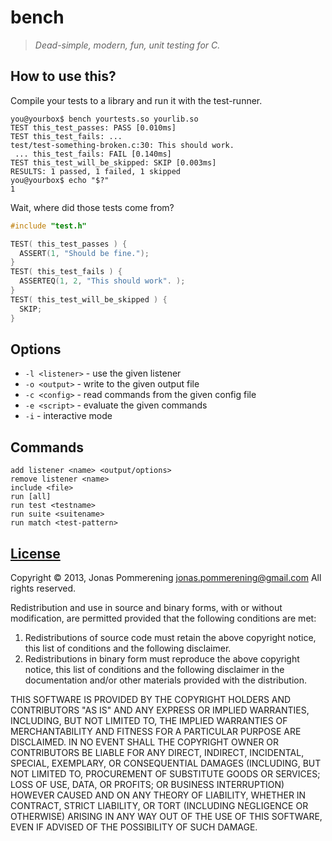 # bench

> *Dead-simple, modern, fun, unit testing for C.*

## How to use this?

Compile your tests to a library and run it with the test-runner.

```console
you@yourbox$ bench yourtests.so yourlib.so
TEST this_test_passes: PASS [0.010ms]
TEST this_test_fails: ...
test/test-something-broken.c:30: This should work.
 ... this_test_fails: FAIL [0.140ms]
TEST this_test_will_be_skipped: SKIP [0.003ms]
RESULTS: 1 passed, 1 failed, 1 skipped
you@yourbox$ echo "$?"
1
```

Wait, where did those tests come from?

```C
#include "test.h"

TEST( this_test_passes ) {
  ASSERT(1, "Should be fine.");
}
TEST( this_test_fails ) {
  ASSERTEQ(1, 2, "This should work". );
}
TEST( this_test_will_be_skipped ) {
  SKIP;
}
```

## Options

* `-l <listener>` - use the given listener
* `-o <output>` - write to the given output file
* `-c <config>` - read commands from the given config file
* `-e <script>` - evaluate the given commands
* `-i` - interactive mode

## Commands

```
add listener <name> <output/options>
remove listener <name>
include <file>
run [all]
run test <testname>
run suite <suitename>
run match <test-pattern>
```

## [License](LICENSE-BSD)

Copyright &copy; 2013, Jonas Pommerening <jonas.pommerening@gmail.com>
All rights reserved.

Redistribution and use in source and binary forms, with or without
modification, are permitted provided that the following conditions are met: 

1.  Redistributions of source code must retain the above copyright notice, this
    list of conditions and the following disclaimer. 
2.  Redistributions in binary form must reproduce the above copyright notice,
    this list of conditions and the following disclaimer in the documentation
    and/or other materials provided with the distribution. 

THIS SOFTWARE IS PROVIDED BY THE COPYRIGHT HOLDERS AND CONTRIBUTORS "AS IS" AND
ANY EXPRESS OR IMPLIED WARRANTIES, INCLUDING, BUT NOT LIMITED TO, THE IMPLIED
WARRANTIES OF MERCHANTABILITY AND FITNESS FOR A PARTICULAR PURPOSE ARE
DISCLAIMED. IN NO EVENT SHALL THE COPYRIGHT OWNER OR CONTRIBUTORS BE LIABLE FOR
ANY DIRECT, INDIRECT, INCIDENTAL, SPECIAL, EXEMPLARY, OR CONSEQUENTIAL DAMAGES
(INCLUDING, BUT NOT LIMITED TO, PROCUREMENT OF SUBSTITUTE GOODS OR SERVICES;
LOSS OF USE, DATA, OR PROFITS; OR BUSINESS INTERRUPTION) HOWEVER CAUSED AND
ON ANY THEORY OF LIABILITY, WHETHER IN CONTRACT, STRICT LIABILITY, OR TORT
(INCLUDING NEGLIGENCE OR OTHERWISE) ARISING IN ANY WAY OUT OF THE USE OF THIS
SOFTWARE, EVEN IF ADVISED OF THE POSSIBILITY OF SUCH DAMAGE.
